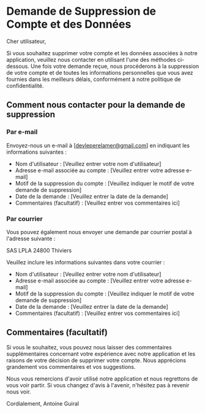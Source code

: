 # Demande de Suppression de Compte et des Données

Cher utilisateur,

Si vous souhaitez supprimer votre compte et les données associées à notre application, veuillez nous contacter en utilisant l'une des méthodes ci-dessous. Une fois votre demande reçue, nous procéderons à la suppression de votre compte et de toutes les informations personnelles que vous avez fournies dans les meilleurs délais, conformément à notre politique de confidentialité.

## Comment nous contacter pour la demande de suppression

### Par e-mail

Envoyez-nous un e-mail à [devleperelamer@gmail.com] en indiquant les informations suivantes :

- Nom d'utilisateur : [Veuillez entrer votre nom d'utilisateur]
- Adresse e-mail associée au compte : [Veuillez entrer votre adresse e-mail]
- Motif de la suppression du compte : [Veuillez indiquer le motif de votre demande de suppression]
- Date de la demande : [Veuillez entrer la date de la demande]
- Commentaires (facultatif) : [Veuillez entrer vos commentaires ici]

### Par courrier

Vous pouvez également nous envoyer une demande par courrier postal à l'adresse suivante :

SAS LPLA
24800 Thiviers

Veuillez inclure les informations suivantes dans votre courrier :

- Nom d'utilisateur : [Veuillez entrer votre nom d'utilisateur]
- Adresse e-mail associée au compte : [Veuillez entrer votre adresse e-mail]
- Motif de la suppression du compte : [Veuillez indiquer le motif de votre demande de suppression]
- Date de la demande : [Veuillez entrer la date de la demande]
- Commentaires (facultatif) : [Veuillez entrer vos commentaires ici]

## Commentaires (facultatif)

Si vous le souhaitez, vous pouvez nous laisser des commentaires supplémentaires concernant votre expérience avec notre application et les raisons de votre décision de supprimer votre compte. Nous apprécions grandement vos commentaires et vos suggestions.

Nous vous remercions d'avoir utilisé notre application et nous regrettons de vous voir partir. Si vous changez d'avis à l'avenir, n'hésitez pas à revenir nous voir.

Cordialement,
Antoine Guiral
